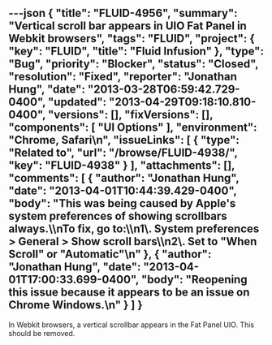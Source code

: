 ---json
{
  "title": "FLUID-4956",
  "summary": "Vertical scroll bar appears in UIO Fat Panel in Webkit browsers",
  "tags": "FLUID",
  "project": {
    "key": "FLUID",
    "title": "Fluid Infusion"
  },
  "type": "Bug",
  "priority": "Blocker",
  "status": "Closed",
  "resolution": "Fixed",
  "reporter": "Jonathan Hung",
  "date": "2013-03-28T06:59:42.729-0400",
  "updated": "2013-04-29T09:18:10.810-0400",
  "versions": [],
  "fixVersions": [],
  "components": [
    "UI Options"
  ],
  "environment": "Chrome, Safari\n",
  "issueLinks": [
    {
      "type": "Related to",
      "url": "/browse/FLUID-4938/",
      "key": "FLUID-4938"
    }
  ],
  "attachments": [],
  "comments": [
    {
      "author": "Jonathan Hung",
      "date": "2013-04-01T10:44:39.429-0400",
      "body": "This was being caused by Apple's system preferences of showing scrollbars always.\\\nTo fix, go to:\\\n1\\. System preferences > General > Show scroll bars\\\n2\\. Set to \"When Scroll\" or \"Automatic\"\n"
    },
    {
      "author": "Jonathan Hung",
      "date": "2013-04-01T17:00:33.699-0400",
      "body": "Reopening this issue because it appears to be an issue on Chrome Windows.\n"
    }
  ]
}
---
In Webkit browsers, a vertical scrollbar appears in the Fat Panel UIO. This should be removed.

        